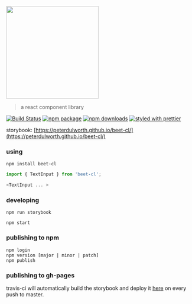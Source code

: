 <img src="https://peterdulworth.github.io/beet-cl/beet-cl-logo.svg" width="250px">

> a react component library 

[![Build Status](https://travis-ci.com/PeterDulworth/beet-cl.svg?branch=master)](https://travis-ci.com/PeterDulworth/beet-cl)
[![npm package](https://img.shields.io/npm/v/beet-cl.svg?color=1497ff)](npm)
[![npm downloads](https://img.shields.io/npm/dw/beet-cl.svg?color=3d138d)](npm)
[![styled with prettier](https://img.shields.io/badge/styled_with-prettier-ff69b4.svg)](prettier)

storybook: [https://peterdulworth.github.io/beet-cl/](https://peterdulworth.github.io/beet-cl/)

### using
```
npm install beet-cl
```

```javascript
import { TextInput } from 'beet-cl';

<TextInput ... >
```

### developing

```
npm run storybook
```

```
npm start
```

### publishing to npm

```
npm login
npm version [major | minor | patch]
npm publish
```
### publishing to gh-pages

travis-ci will automatically build the storybook and deploy it [here](https://peterdulworth.github.io/beet-cl/) on every push to master.